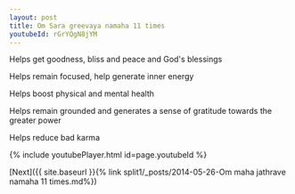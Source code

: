 ```yaml
---
layout: post
title: Om Sara greevaya namaha 11 times
youtubeId: rGrYQgN8jYM
---
```

 
 
Helps get goodness, bliss and peace and God's blessings
 
Helps remain focused, help generate inner energy 
 
Helps boost physical and mental health 
 
Helps remain grounded and generates a sense of gratitude towards the greater power 
 
Helps reduce bad karma
 
 
 
 


{% include youtubePlayer.html id=page.youtubeId %}
 
[Next]({{ site.baseurl }}{% link  split1/_posts/2014-05-26-Om maha jathrave namaha 11 times.md%})
 
